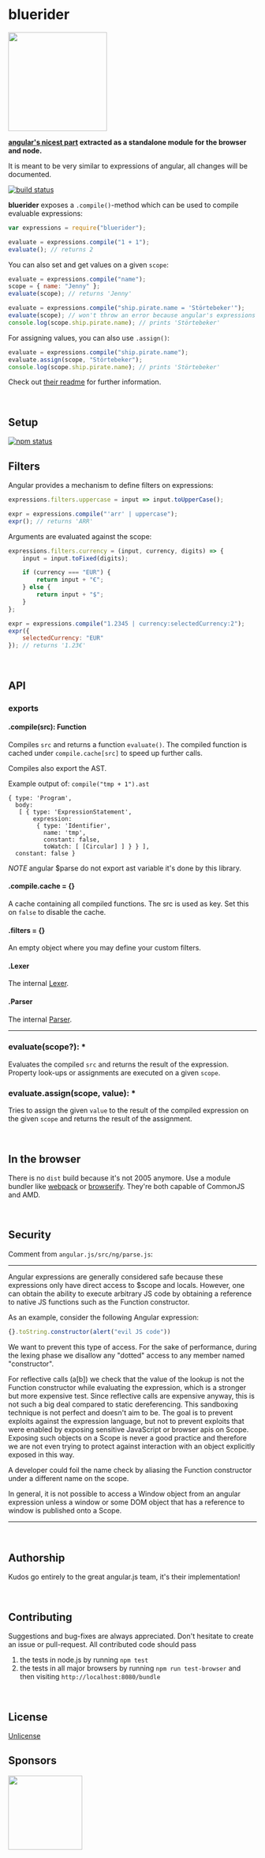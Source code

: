 bluerider
=========

<img src="https://upload.wikimedia.org/wikipedia/commons/d/db/Wassily_Kandinsky%2C_1911%2C_Reiter_%28Lyrishes%29%2C_oil_on_canvas%2C_94_x_130_cm%2C_Museum_Boijmans_Van_Beuningen.jpg" data-canonical-src="https://upload.wikimedia.org/wikipedia/commons/d/db/Wassily_Kandinsky%2C_1911%2C_Reiter_%28Lyrishes%29%2C_oil_on_canvas%2C_94_x_130_cm%2C_Museum_Boijmans_Van_Beuningen.jpg" width="200"/>

**[angular's nicest part](https://github.com/angular/angular.js/blob/6b049c74ccc9ee19688bb9bbe504c300e61776dc/src/ng/parse.js) extracted as a standalone module for the browser and node.**

It is meant to be very similar to expressions of angular, all changes will be documented.

[![build status](https://travis-ci.org/edi9999/bluerider.svg)](http://travis-ci.org/edi9999/bluerider)

**bluerider** exposes a `.compile()`-method which can be used to compile evaluable expressions:

```javascript
var expressions = require("bluerider");

evaluate = expressions.compile("1 + 1");
evaluate(); // returns 2
```

You can also set and get values on a given `scope`:

```javascript
evaluate = expressions.compile("name");
scope = { name: "Jenny" };
evaluate(scope); // returns 'Jenny'

evaluate = expressions.compile("ship.pirate.name = 'Störtebeker'");
evaluate(scope); // won't throw an error because angular's expressions are forgiving
console.log(scope.ship.pirate.name); // prints 'Störtebeker'
```

For assigning values, you can also use `.assign()`:

```javascript
evaluate = expressions.compile("ship.pirate.name");
evaluate.assign(scope, "Störtebeker");
console.log(scope.ship.pirate.name); // prints 'Störtebeker'
```

Check out [their readme](http://docs.angularjs.org/guide/expression) for further information.

<br />

Setup
-----

[![npm status](https://nodei.co/npm/bluerider.svg?downloads=true&stars=true&downloadRank=true)](https://npmjs.org/package/bluerider)

Filters
-------

Angular provides a mechanism to define filters on expressions:

```javascript
expressions.filters.uppercase = input => input.toUpperCase();

expr = expressions.compile("'arr' | uppercase");
expr(); // returns 'ARR'
```

Arguments are evaluated against the scope:

```javascript
expressions.filters.currency = (input, currency, digits) => {
    input = input.toFixed(digits);

    if (currency === "EUR") {
        return input + "€";
    } else {
        return input + "$";
    }
};

expr = expressions.compile("1.2345 | currency:selectedCurrency:2");
expr({
    selectedCurrency: "EUR"
}); // returns '1.23€'
```

<br />

API
---

### exports

#### .compile(src): Function

Compiles `src` and returns a function `evaluate()`. The compiled function is cached under `compile.cache[src]` to speed up further calls.

Compiles also export the AST.

Example output of: `compile("tmp + 1").ast`

```
{ type: 'Program',
  body:
   [ { type: 'ExpressionStatement',
       expression:
        { type: 'Identifier',
          name: 'tmp',
          constant: false,
          toWatch: [ [Circular] ] } } ],
  constant: false }
```

*NOTE* angular $parse do not export ast variable it's done by this library.

#### .compile.cache = {}

A cache containing all compiled functions. The src is used as key. Set this on `false` to disable the cache.

#### .filters = {}

An empty object where you may define your custom filters.

#### .Lexer

The internal [Lexer](https://github.com/angular/angular.js/blob/6b049c74ccc9ee19688bb9bbe504c300e61776dc/src/ng/parse.js#L116).

#### .Parser

The internal [Parser](https://github.com/angular/angular.js/blob/6b049c74ccc9ee19688bb9bbe504c300e61776dc/src/ng/parse.js#L390).

---

### evaluate(scope?): \*

Evaluates the compiled `src` and returns the result of the expression. Property look-ups or assignments are executed on a given `scope`.

### evaluate.assign(scope, value): \*

Tries to assign the given `value` to the result of the compiled expression on the given `scope` and returns the result of the assignment.

<br />

In the browser
--------------

There is no `dist` build because it's not 2005 anymore. Use a module bundler like [webpack](http://webpack.github.io/) or [browserify](http://browserify.org/). They're both capable of CommonJS and AMD.

<br />

Security
--------

Comment from `angular.js/src/ng/parse.js`:

---

Angular expressions are generally considered safe because these expressions only have direct access to $scope and locals. However, one can obtain the ability to execute arbitrary JS code by obtaining a reference to native JS functions such as the Function constructor.

As an example, consider the following Angular expression:

```javascript
{}.toString.constructor(alert("evil JS code"))
```

We want to prevent this type of access. For the sake of performance, during the lexing phase we disallow any "dotted" access to any member named "constructor".

For reflective calls (a[b]) we check that the value of the lookup is not the Function constructor while evaluating the expression, which is a stronger but more expensive test. Since reflective calls are expensive anyway, this is not such a big deal compared to static dereferencing. This sandboxing technique is not perfect and doesn't aim to be. The goal is to prevent exploits against the expression language, but not to prevent exploits that were enabled by exposing sensitive JavaScript or browser apis on Scope. Exposing such objects on a Scope is never a good practice and therefore we are not even trying to protect against interaction with an object explicitly exposed in this way.

A developer could foil the name check by aliasing the Function constructor under a different name on the scope.

In general, it is not possible to access a Window object from an angular expression unless a window or some DOM object that has a reference to window is published onto a Scope.

---

<br />

Authorship
----------

Kudos go entirely to the great angular.js team, it's their implementation!

<br />

Contributing
------------

Suggestions and bug-fixes are always appreciated. Don't hesitate to create an issue or pull-request. All contributed code should pass

1.	the tests in node.js by running `npm test`
2.	the tests in all major browsers by running `npm run test-browser` and then visiting `http://localhost:8080/bundle`

<br />

License
-------

[Unlicense](http://unlicense.org/)

Sponsors
--------

[<img src="https://assets.peerigon.com/peerigon/logo/peerigon-logo-flat-spinat.png" width="150" />](https://peerigon.com)
